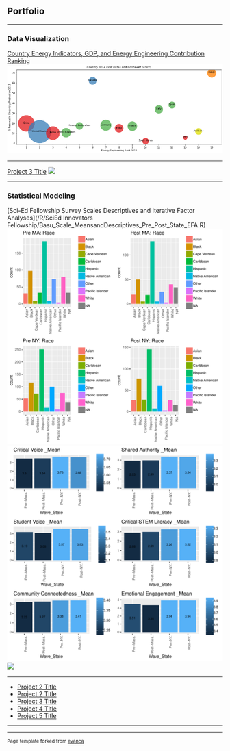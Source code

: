 ## Portfolio

---

### Data Visualization


[Country Energy Indicators, GDP, and Energy Engineering Contribution Ranking](/Python/Country_Energy_GDP.ipynb)
<img src="images/GDPAndRank.png?raw=true"/>

---

[Project 3 Title](http://example.com/)
<img src="images/dummy_thumbnail.jpg?raw=true"/>

---
### Statistical Modeling

[Sci-Ed Fellowship Survey Scales Descriptives and Iterative Factor Analyses](/R/SciEd Innovators Fellowship/Basu_Scale_MeansandDescriptives_Pre_Post_State_EFA.R)
<img src="images/Wave_State_Race.pdf?raw=true"/>
<img src="images/Scale_Means.pdf?raw=true"/>
<img src="images/SciEd EFA 2018-2019.pdf?raw=true"/>



---

- [Project 2 Title](http://example.com/)
- [Project 2 Title](http://example.com/)
- [Project 3 Title](http://example.com/)
- [Project 4 Title](http://example.com/)
- [Project 5 Title](http://example.com/)

---




---
<p style="font-size:11px">Page template forked from <a href="https://github.com/evanca/quick-portfolio">evanca</a></p>
<!-- Remove above link if you don't want to attibute -->
